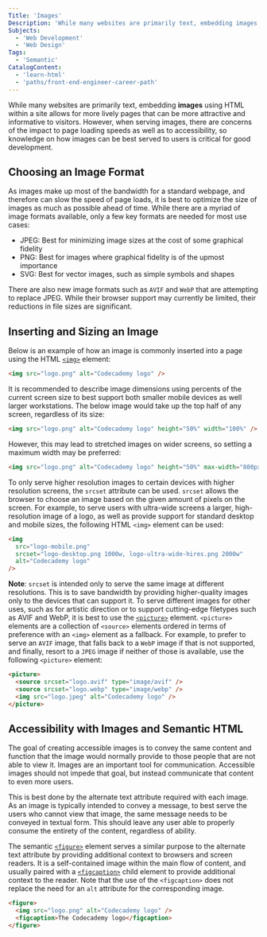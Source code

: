 ```yaml
---
Title: 'Images'
Description: 'While many websites are primarily text, embedding images using HTML within a site allows for more lively pages that can be more attractive and informative to visitors.'
Subjects:
  - 'Web Development'
  - 'Web Design'
Tags:
  - 'Semantic'
CatalogContent:
  - 'learn-html'
  - 'paths/front-end-engineer-career-path'
---
```


While many websites are primarily text, embedding **images** using HTML within a site allows for more lively pages that can be more attractive and informative to visitors. However, when serving images, there are concerns of the impact to page loading speeds as well as to accessibility, so knowledge on how images can be best served to users is critical for good development.

## Choosing an Image Format

As images make up most of the bandwidth for a standard webpage, and therefore can slow the speed of page loads, it is best to optimize the size of images as much as possible ahead of time. While there are a myriad of image formats available, only a few key formats are needed for most use cases:

- JPEG: Best for minimizing image sizes at the cost of some graphical fidelity
- PNG: Best for images where graphical fidelity is of the upmost importance
- SVG: Best for vector images, such as simple symbols and shapes

There are also new image formats such as `AVIF` and `WebP` that are attempting to replace JPEG. While their browser support may currently be limited, their reductions in file sizes are significant.

## Inserting and Sizing an Image

Below is an example of how an image is commonly inserted into a page using the HTML [`<img>`](https://www.codecademy.com/resources/docs/html/elements/img) element:

```html
<img src="logo.png" alt="Codecademy logo" />
```

It is recommended to describe image dimensions using percents of the current screen size to best support both smaller mobile devices as well larger workstations. The below image would take up the top half of any screen, regardless of its size:

```html
<img src="logo.png" alt="Codecademy logo" height="50%" width="100%" />
```

However, this may lead to stretched images on wider screens, so setting a maximum width may be preferred:

```html
<img src="logo.png" alt="Codecademy logo" height="50%" max-width="800px" />
```

To only serve higher resolution images to certain devices with higher resolution screens, the `srcset` attribute can be used. `srcset` allows the browser to choose an image based on the given amount of pixels on the screen. For example, to serve users with ultra-wide screens a larger, high-resolution image of a logo, as well as provide support for standard desktop and mobile sizes, the following HTML `<img>` element can be used:

```html
<img
  src="logo-mobile.png"
  srcset="logo-desktop.png 1000w, logo-ultra-wide-hires.png 2000w"
  alt="Codecademy logo"
/>
```

**Note**: `srcset` is intended only to serve the same image at different resolutions. This is to save bandwidth by providing higher-quality images only to the devices that can support it. To serve different images for other uses, such as for artistic direction or to support cutting-edge filetypes such as AVIF and WebP, it is best to use the [`<picture>`](https://www.codecademy.com/resources/docs/html/elements/picture) element. `<picture>` elements are a collection of `<source>` elements ordered in terms of preference with an `<img>` element as a fallback. For example, to prefer to serve an `AVIF` image, that falls back to a `WebP` image if that is not supported, and finally, resort to a `JPEG` image if neither of those is available, use the following `<picture>` element:

```html
<picture>
  <source srcset="logo.avif" type="image/avif" />
  <source srcset="logo.webp" type="image/webp" />
  <img src="logo.jpeg" alt="Codecademy logo" />
</picture>
```

## Accessibility with Images and Semantic HTML

The goal of creating accessible images is to convey the same content and function that the image would normally provide to those people that are not able to view it. Images are an important tool for communication. Accessible images should not impede that goal, but instead communicate that content to even more users.

This is best done by the alternate text attribute required with each image. As an image is typically intended to convey a message, to best serve the users who cannot view that image, the same message needs to be conveyed in textual form. This should leave any user able to properly consume the entirety of the content, regardless of ability.

The semantic [`<figure>`](https://www.codecademy.com/resources/docs/html/semantic-html/figure) element serves a similar purpose to the alternate text attribute by providing additional context to browsers and screen readers. It is a self-contained image within the main flow of content, and usually paired with a [`<figcaption>`](https://www.codecademy.com/resources/docs/html/semantic-html/figcaption) child element to provide additional context to the reader. Note that the use of the `<figcaption>` does not replace the need for an `alt` attribute for the corresponding image.

```html
<figure>
  <img src="logo.png" alt="Codecademy logo" />
  <figcaption>The Codecademy logo</figcaption>
</figure>
```
